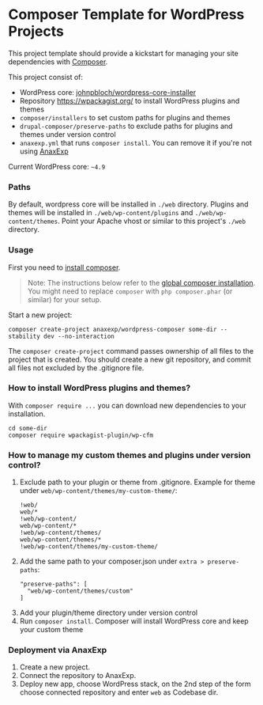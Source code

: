 # Composer Template for WordPress Projects

This project template should provide a kickstart for managing your site dependencies with [Composer](https://getcomposer.org/).

This project consist of:

* WordPress core: [johnpbloch/wordpress-core-installer](https://github.com/johnpbloch/wordpress-core-installer)
* Repository https://wpackagist.org/ to install WordPress plugins and themes
* `composer/installers` to set custom paths for plugins and themes
* `drupal-composer/preserve-paths` to exclude paths for plugins and themes under version control 
* `anaxexp.yml` that runs `composer install`. You can remove it if you're not using [AnaxExp](https://anaxexp.com)

Current WordPress core: `~4.9`

### Paths

By default, wordpress core will be installed in `./web` directory. Plugins and themes will be installed in `./web/wp-content/plugins` and `./web/wp-content/themes`. Point your Apache vhost or similar to this project's `./web` directory.

### Usage

First you need to [install composer](https://getcomposer.org/doc/00-intro.md#installation-linux-unix-osx).

> Note: The instructions below refer to the [global composer installation](https://getcomposer.org/doc/00-intro.md#globally). You might need to replace `composer` with `php composer.phar` (or similar) for your setup.

Start a new project:

```
composer create-project anaxexp/wordpress-composer some-dir --stability dev --no-interaction
```

The `composer create-project` command passes ownership of all files to the project that is created. You should create a new git repository, and commit all files not excluded by the .gitignore file.

### How to install WordPress plugins and themes?

With `composer require ...` you can download new dependencies to your installation.

```
cd some-dir
composer require wpackagist-plugin/wp-cfm
```

### How to manage my custom themes and plugins under version control?

1. Exclude path to your plugin or theme from .gitignore. Example for theme under `web/wp-content/themes/my-custom-theme/`:
    ```
    !web/
    web/*
    !web/wp-content/
    web/wp-content/*
    !web/wp-content/themes/
    web/wp-content/themes/*
    !web/wp-content/themes/my-custom-theme/
    ``` 
2. Add the same path to your composer.json under `extra > preserve-paths`: 
    ```
    "preserve-paths": [
      "web/wp-content/themes/custom"
    ]
    ```
3. Add your plugin/theme directory under version control
4. Run `composer install`. Composer will install WordPress core and keep your custom theme

### Deployment via AnaxExp

1. Create a new project. 
2. Connect the repository to AnaxExp.
3. Deploy new app, choose WordPress stack, on the 2nd step of the form choose connected repository and enter `web` as Codebase dir.
